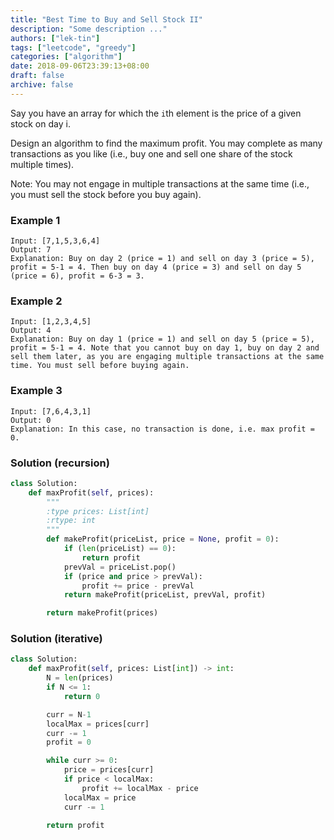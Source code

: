 ```yaml
---
title: "Best Time to Buy and Sell Stock II"
description: "Some description ..."
authors: ["lek-tin"]
tags: ["leetcode", "greedy"]
categories: ["algorithm"]
date: 2018-09-06T23:39:13+08:00
draft: false
archive: false
---
```


Say you have an array for which the `i`th element is the price of a given stock on day i.

Design an algorithm to find the maximum profit. You may complete as many transactions as you like (i.e., buy one and sell one share of the stock multiple times).

Note: You may not engage in multiple transactions at the same time (i.e., you must sell the stock before you buy again).

### Example 1

```
Input: [7,1,5,3,6,4]
Output: 7
Explanation: Buy on day 2 (price = 1) and sell on day 3 (price = 5), profit = 5-1 = 4. Then buy on day 4 (price = 3) and sell on day 5 (price = 6), profit = 6-3 = 3.
```

### Example 2

```
Input: [1,2,3,4,5]
Output: 4
Explanation: Buy on day 1 (price = 1) and sell on day 5 (price = 5), profit = 5-1 = 4. Note that you cannot buy on day 1, buy on day 2 and sell them later, as you are engaging multiple transactions at the same time. You must sell before buying again.
```

### Example 3

```
Input: [7,6,4,3,1]
Output: 0
Explanation: In this case, no transaction is done, i.e. max profit = 0.
```

### Solution (recursion)

```python
class Solution:
    def maxProfit(self, prices):
        """
        :type prices: List[int]
        :rtype: int
        """
        def makeProfit(priceList, price = None, profit = 0):
            if (len(priceList) == 0):
                return profit
            prevVal = priceList.pop()
            if (price and price > prevVal):
                profit += price - prevVal
            return makeProfit(priceList, prevVal, profit)

        return makeProfit(prices)
```

### Solution (iterative)

```python
class Solution:
    def maxProfit(self, prices: List[int]) -> int:
        N = len(prices)
        if N <= 1:
            return 0

        curr = N-1
        localMax = prices[curr]
        curr -= 1
        profit = 0

        while curr >= 0:
            price = prices[curr]
            if price < localMax:
                profit += localMax - price
            localMax = price
            curr -= 1

        return profit
```